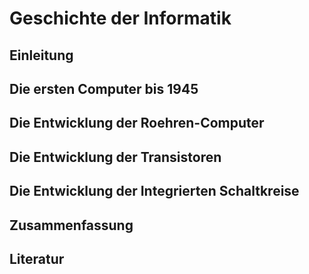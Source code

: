 # Geschichte der Informatik

## Einleitung

## Die ersten Computer bis 1945

## Die Entwicklung der Roehren-Computer

## Die Entwicklung der Transistoren

## Die Entwicklung der Integrierten Schaltkreise


## Zusammenfassung

## Literatur
